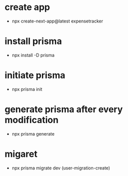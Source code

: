 # create app
- npx create-next-app@latest expensetracker

# install prisma
- npx install -D prisma
# initiate prisma
- npx prisma init
# generate prisma after every modification
- npx prisma generate
# migaret
- npx prisma migrate dev (user-migration-create)

